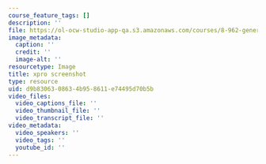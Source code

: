 ```yaml
---
course_feature_tags: []
description: ''
file: https://ol-ocw-studio-app-qa.s3.amazonaws.com/courses/8-962-general-relativity-spring-2020/d9b8306308634b958611e74495d70b5b_Screenshot_from_2019-05-16_11-16-25.png
image_metadata:
  caption: ''
  credit: ''
  image-alt: ''
resourcetype: Image
title: xpro screenshot
type: resource
uid: d9b83063-0863-4b95-8611-e74495d70b5b
video_files:
  video_captions_file: ''
  video_thumbnail_file: ''
  video_transcript_file: ''
video_metadata:
  video_speakers: ''
  video_tags: ''
  youtube_id: ''
---
```

